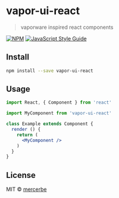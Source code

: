 # vapor-ui-react

> vaporware inspired react components

[![NPM](https://img.shields.io/npm/v/vapor-ui-react.svg)](https://www.npmjs.com/package/vapor-ui-react) [![JavaScript Style Guide](https://img.shields.io/badge/code_style-standard-brightgreen.svg)](https://standardjs.com)

## Install

```bash
npm install --save vapor-ui-react
```

## Usage

```jsx
import React, { Component } from 'react'

import MyComponent from 'vapor-ui-react'

class Example extends Component {
  render () {
    return (
      <MyComponent />
    )
  }
}
```

## License

MIT © [mercerbe](https://github.com/mercerbe)
